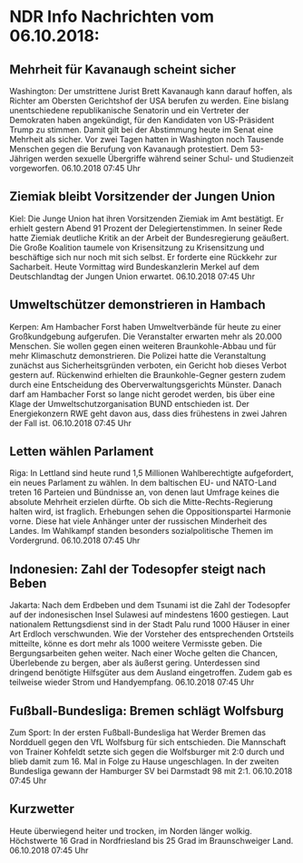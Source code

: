 # NDR Info Nachrichten vom 06.10.2018:


## Mehrheit für Kavanaugh scheint sicher
Washington: Der umstrittene Jurist Brett Kavanaugh kann darauf hoffen, als Richter am Obersten Gerichtshof der USA berufen zu werden. Eine bislang unentschiedene republikanische Senatorin und ein Vertreter der Demokraten haben angekündigt, für den Kandidaten von US-Präsident Trump zu stimmen. Damit gilt bei der Abstimmung heute im Senat eine Mehrheit als sicher. Vor zwei Tagen hatten in Washington noch Tausende Menschen gegen die Berufung von Kavanaugh protestiert. Dem 53-Jährigen werden sexuelle Übergriffe während seiner Schul- und Studienzeit vorgeworfen. 06.10.2018 07:45 Uhr 

## Ziemiak bleibt Vorsitzender der Jungen Union
Kiel: Die Junge Union hat ihren Vorsitzenden Ziemiak im Amt bestätigt. Er erhielt gestern Abend 91 Prozent der Delegiertenstimmen. In seiner Rede hatte Ziemiak deutliche Kritik an der Arbeit der Bundesregierung geäußert. Die Große Koalition taumele von Krisensitzung zu Krisensitzung und beschäftige sich nur noch mit sich selbst. Er forderte eine Rückkehr zur Sacharbeit. Heute Vormittag wird Bundeskanzlerin Merkel auf dem Deutschlandtag der Jungen Union erwartet. 06.10.2018 07:45 Uhr 

## Umweltschützer demonstrieren in Hambach
Kerpen: Am Hambacher Forst haben Umweltverbände für heute zu einer Großkundgebung aufgerufen. Die Veranstalter erwarten mehr als 20.000 Menschen. Sie wollen gegen einen weiteren Braunkohle-Abbau und für mehr Klimaschutz demonstrieren. Die Polizei hatte die Veranstaltung zunächst aus Sicherheitsgründen verboten, ein Gericht hob dieses Verbot gestern auf. Rückenwind erhielten die Braunkohle-Gegner gestern zudem durch eine Entscheidung des Oberverwaltungsgerichts Münster. Danach darf am Hambacher Forst so lange nicht gerodet werden, bis über eine Klage der Umweltschutzorganisation BUND entschieden ist. Der Energiekonzern RWE geht davon aus, dass dies frühestens in zwei Jahren der Fall ist. 06.10.2018 07:45 Uhr 

## Letten wählen Parlament
Riga: In Lettland sind heute rund 1,5 Millionen Wahlberechtigte aufgefordert, ein neues Parlament zu wählen. In dem baltischen EU- und NATO-Land treten 16 Parteien und Bündnisse an, von denen laut Umfrage keines die absolute Mehrheit erzielen dürfte. Ob sich die Mitte-Rechts-Regierung halten wird, ist fraglich. Erhebungen sehen die Oppositionspartei Harmonie vorne. Diese hat viele Anhänger unter der russischen Minderheit des Landes. Im Wahlkampf standen besonders sozialpolitische Themen im Vordergrund. 06.10.2018 07:45 Uhr 

## Indonesien: Zahl der Todesopfer steigt nach Beben
Jakarta: Nach dem Erdbeben und dem Tsunami ist die Zahl der Todesopfer auf der indonesischen Insel Sulawesi auf mindestens 1600 gestiegen. Laut nationalem Rettungsdienst sind in der Stadt Palu rund 1000 Häuser in einer Art Erdloch verschwunden. Wie der Vorsteher des entsprechenden Ortsteils mitteilte, könne es dort mehr als 1000 weitere Vermisste geben. Die Bergungsarbeiten gehen weiter. Nach einer Woche gelten die Chancen, Überlebende zu bergen, aber als äußerst gering. Unterdessen sind dringend benötigte Hilfsgüter aus dem Ausland eingetroffen. Zudem gab es teilweise wieder Strom und Handyempfang. 06.10.2018 07:45 Uhr 

## Fußball-Bundesliga: Bremen schlägt Wolfsburg
Zum Sport: In der ersten Fußball-Bundesliga hat Werder Bremen das Nordduell gegen den VfL Wolfsburg für sich entschieden. Die Mannschaft von Trainer Kohfeldt setzte sich gegen die Wolfsburger mit 2:0 durch und blieb damit zum 16. Mal in Folge zu Hause ungeschlagen. In der zweiten Bundesliga gewann der Hamburger SV bei Darmstadt 98 mit 2:1. 06.10.2018 07:45 Uhr 

## Kurzwetter
Heute überwiegend heiter und trocken, im Norden länger wolkig. Höchstwerte 16 Grad in Nordfriesland bis 25 Grad im Braunschweiger Land. 06.10.2018 07:45 Uhr 
